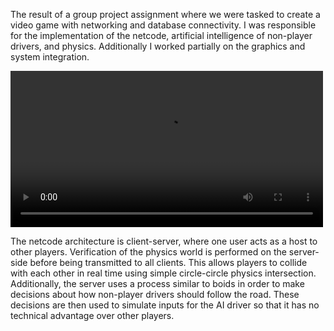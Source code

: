 The result of a group project assignment where we were tasked to create a video game with networking and database connectivity. I was responsible for the implementation of the netcode, artificial intelligence of non-player drivers, and physics. Additionally I worked partially on the graphics and system integration.

<div class="centre">
	<video width="500" height="auto" controls>
		<source src="/video/racing-game.webm" type="video/webm">
	</video>
</div>

The netcode architecture is client-server, where one user acts as a host to other players. Verification of the physics world is performed on the server-side before being transmitted to all clients. This allows players to collide with each other in real time using simple circle-circle physics intersection. Additionally, the server uses a process similar to boids in order to make decisions about how non-player drivers should follow the road. These decisions are then used to simulate inputs for the AI driver so that it has no technical advantage over other players.
